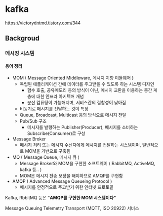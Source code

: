 # kafka

https://victorydntmd.tistory.com/344

## Backgroud

### 메시징 시스템

#### 용어 정리

* MOM ( Message Oriented Middleware, 메시지 지향 미들웨어 )
  * 독립된 애플리케이션 간에 데이터를 주고받을 수 있도록 하는 시스템 디자인
    * 함수 호출, 공유메모리 등의 방식이 아닌, 메시지 교환을 이용하는 중간 계층에 대한 인프라 아키텍쳐 개념
    * 분산 컴퓨팅이 가능해지며, 서비스간의 결합성이 낮아짐
  * 비동기로 메시지를 전달하는 것이 특징
  * Queue, Broadcast, Multicast 등의 방식으로 메시지 전달
  * Pub/Sub 구조
    * 메시지를 발행하는 Publisher(Producer), 메시지를 소비하는 Subscribe(Consumer)로 구성
* Message Broker
  * 메시지 처리 또는 메시지 수신자에게 메시지를 전달하는 시스템이며, 일반적으로 MOM을 기반으로 구축됨
* MQ ( Message Queue, 메시지 큐 )
  * Message Broker와 MOM을 구현한 소프트웨어 ( RabbitMQ, ActiveMQ, kafka 등.. )
  * MOM은 메시지 전송 보장을 해야하므로 AMQP를 구현함
* AMQP ( Advanced Message Queueing Protocol )
  * 메시지를 안정적으로 주고받기 위한 인터넷 프로토콜

Kafka, RbbitMQ 등은 **"AMQP를 구현한 MOM 시스템이다"**

Message Queuing Telemetry Transport (MQTT, ISO 20922) 서비스
